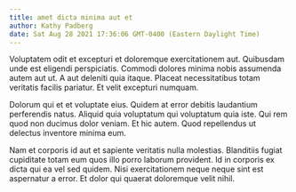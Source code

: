 ```yaml
---
title: amet dicta minima aut et
author: Kathy Padberg
date: Sat Aug 28 2021 17:36:06 GMT-0400 (Eastern Daylight Time)
---
```

Voluptatem odit et excepturi et doloremque exercitationem aut. Quibusdam unde est eligendi perspiciatis. Commodi dolores minima nobis assumenda autem aut ut. A aut deleniti quia itaque. Placeat necessitatibus totam veritatis facilis pariatur. Et velit excepturi numquam.

 Dolorum qui et et voluptate eius. Quidem at error debitis laudantium perferendis natus. Aliquid quia voluptatum qui voluptatum quia iste. Qui rem quod non ducimus dolor veniam. Et hic autem. Quod repellendus ut delectus inventore minima eum.

 Nam et corporis id aut et sapiente veritatis nulla molestias. Blanditiis fugiat cupiditate totam eum quos illo porro laborum provident. Id in corporis ex dicta qui ea vel sed quidem. Nisi exercitationem neque neque sint est aspernatur a error. Et dolor qui quaerat doloremque velit nihil.